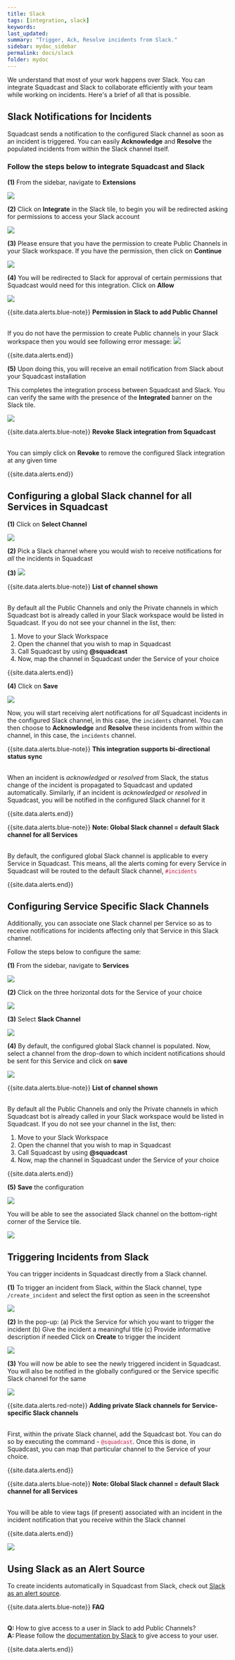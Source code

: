 ```yaml
---
title: Slack
tags: [integration, slack]
keywords: 
last_updated: 
summary: "Trigger, Ack, Resolve incidents from Slack."
sidebar: mydoc_sidebar
permalink: docs/slack
folder: mydoc
---
```


We understand that most of your work happens over Slack. You can integrate Squadcast and Slack to collaborate efficiently with your team while working on incidents. Here's a brief of all that is possible. 

## Slack Notifications for Incidents

Squadcast sends a notification to the configured Slack channel as soon as an incident is triggered. You can easily **Acknowledge** and **Resolve** the populated incidents from within the Slack channel itself.

### Follow the steps below to integrate Squadcast and Slack

**(1)** From the sidebar, navigate to **Extensions**

![](images/slack_squadcast_1.jpg)

**(2)** Click on **Integrate** in the Slack tile, to begin you will be redirected asking for permissions to access your Slack account

![](images/slack_squadcast_2.png)

**(3)** Please ensure that you have the permission to create Public Channels in your Slack workspace. If you have the permission, then click on **Continue**

![](images/slack_squadcast_18.png)

**(4)** You will be redirected to Slack for approval of certain permissions that Squadcast would need for this integration. Click on **Allow**

![](images/slack_squadcast_3.png)

{{site.data.alerts.blue-note}}
<b>Permission in Slack to add Public Channel</b>
<br/><br/><p>If you do not have the permission to create Public channels in your Slack workspace then you would see following error message:
<img src="images/slack_squadcast_19.png"></p>
{{site.data.alerts.end}}

**(5)** Upon doing this, you will receive an email notification from Slack about your Squadcast installation

This completes the integration process between Squadcast and Slack. You can verify the same with the presence of the **Integrated** banner on the Slack tile.

![](images/slack_squadcast_4.png)

{{site.data.alerts.blue-note}}
<b>Revoke Slack integration from Squadcast</b>
<br/><br/><p>You can simply click on <b>Revoke</b> to remove the configured Slack integration at any given time</p>
{{site.data.alerts.end}}

## Configuring a global Slack channel for all Services in Squadcast

**(1)** Click on **Select Channel**

![](images/slack_squadcast_5.png)

**(2)** Pick a Slack channel where you would wish to receive notifications for *all* the incidents in Squadcast

**(3)** ![](images/slack_squadcast_6.png)

{{site.data.alerts.blue-note}}
<b>List of channel shown</b>
<br/><br/><p>By default all the Public Channels and only the Private channels in which Squadcast bot is already called in your Slack workspace would be listed in Squadcast. If you do not see your channel in the list, then:
<ol>
  <li>Move to your Slack Workspace</li>
  <li>Open the channel that you wish to map in Squadcast</li>
  <li>Call Squadcast by using <b>@squadcast</b></li>
  <li>Now, map the channel in Squadcast under the Service of your choice</li>
</ol></p>
{{site.data.alerts.end}}

**(4)** Click on **Save**

![](images/slack_squadcast_7.png)

Now, you will start receiving alert notifications for *all* Squadcast incidents in the configured Slack channel, in this case, the `incidents` channel. You can then choose to **Acknowledge** and **Resolve** these incidents from within the channel, in this case, the `incidents` channel.

{{site.data.alerts.blue-note}}
<b>This integration supports bi-directional status sync</b>
<br/><br/><p>When an incident is <i>acknowledged</i> or <i>resolved</i> from Slack, the status change of the incident is propagated to Squadcast and updated automatically. Similarly, if an incident is <i>acknowledged</i> or <i>resolved</i> in Squadcast, you will be notified in the configured Slack channel for it</p>
{{site.data.alerts.end}}

{{site.data.alerts.blue-note}}
<b>Note: Global Slack channel = default Slack channel for all Services</b>
<br/><br/><p>By default, the configured global Slack channel is applicable to every Service in Squadcast. This means, all the alerts coming for every Service in Squadcast will be routed to the default Slack channel, <code class="highlighter-rouge" style="color: #c7254e; background-color: #f9f2f4 !important;">#incidents</code></p>
{{site.data.alerts.end}}

## Configuring Service Specific Slack Channels

Additionally, you can associate one Slack channel per Service so as to receive notifications for incidents affecting only that Service in this Slack channel.

Follow the steps below to configure the same:

**(1)** From the sidebar, navigate to **Services** 

![](images/slack_squadcast_8.png)

**(2)** Click on the three horizontal dots for the Service of your choice

![](images/slack_squadcast_9.png)

**(3)** Select **Slack Channel**

![](images/slack_squadcast_10.png)

**(4)** By default, the configured global Slack channel is populated. Now, select a channel from the drop-down to which incident notifications should be sent for this Service and click on **save**

![](images/slack_squadcast_11.png)

{{site.data.alerts.blue-note}}
<b>List of channel shown</b>
<br/><br/><p>By default all the Public Channels and only the Private channels in which Squadcast bot is already called in your Slack workspace would be listed in Squadcast. If you do not see your channel in the list, then:
<ol>
  <li>Move to your Slack Workspace</li>
  <li>Open the channel that you wish to map in Squadcast</li>
  <li>Call Squadcast by using <b>@squadcast</b></li>
  <li>Now, map the channel in Squadcast under the Service of your choice</li>
</ol></p>
{{site.data.alerts.end}}

**(5)** **Save** the configuration

![](images/slack_squadcast_12.png)

You will be able to see the associated Slack channel on the bottom-right corner of the Service tile.

![](images/slack_squadcast_13.png)

## Triggering Incidents from Slack

You can trigger incidents in Squadcast directly from a Slack channel. 

**(1)** To trigger an incident from Slack, within the Slack channel, type `/create_incident` and select the first option as seen in the screenshot

![](images/slack_squadcast_14.png)

**(2)** In the pop-up:
  (a) Pick the Service for which you want to trigger the incident
  (b) Give the incident a meaningful title
  (c) Provide informative description if needed
Click on **Create** to trigger the incident

![](images/slack_squadcast_15.png)

**(3)** You will now be able to see the newly triggered incident in Squadcast. You will also be notified in the globally configured or the Service specific Slack channel for the same

![](images/slack_squadcast_16.png)

{{site.data.alerts.red-note}}
<b>Adding private Slack channels for Service-specific Slack channels</b>
<br/><br/><p>First, within the private Slack channel, add the Squadcast bot. You can do so by executing the command - <code class="highlighter-rouge" style="color: #c7254e; background-color: #f9f2f4 !important;">@squadcast</code>. Once this is done, in Squadcast, you can map that particular channel to the Service of your choice.</p>
{{site.data.alerts.end}}

{{site.data.alerts.blue-note}}
<b>Note: Global Slack channel = default Slack channel for all Services</b>
<br/><br/><p>You will be able to view tags (if present) associated with an incident in the incident notification that you receive within the Slack channel</p>
{{site.data.alerts.end}}

![](images/slack_squadcast_17.png)

## Using Slack as an Alert Source
To create incidents automatically in Squadcast from Slack, check out [Slack as an alert source](slack-as-an-alert-source).

{{site.data.alerts.blue-note}}
<b>FAQ</b>
<br/><br/><p><b>Q: </b>How to give access to a user in Slack to add Public Channels?<br/>
<b>A: </b>Please follow the <a href="https://slack.com/intl/en-nl/help/articles/360017938993-What-is-a-channel" target="_blank">documentation by Slack</a> to give access to your user.</p>
{{site.data.alerts.end}}